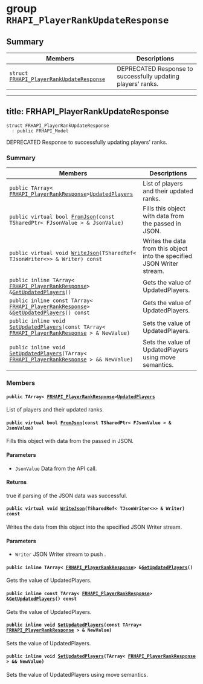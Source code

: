 # group `RHAPI_PlayerRankUpdateResponse` <a id="group__RHAPI__PlayerRankUpdateResponse"></a>

## Summary

 Members                        | Descriptions                                
--------------------------------|---------------------------------------------
`struct `[`FRHAPI_PlayerRankUpdateResponse`](#structFRHAPI__PlayerRankUpdateResponse) | DEPRECATED Response to successfully updating players&#39; ranks.

---
title: FRHAPI_PlayerRankUpdateResponse
---

```
struct FRHAPI_PlayerRankUpdateResponse
  : public FRHAPI_Model
```

DEPRECATED Response to successfully updating players&#39; ranks.

### Summary

 Members                        | Descriptions                                
--------------------------------|---------------------------------------------
`public TArray< `[`FRHAPI_PlayerRankResponse`](RHAPI_PlayerRankResponse.md#structFRHAPI__PlayerRankResponse)` > `[`UpdatedPlayers`](#structFRHAPI__PlayerRankUpdateResponse_1a7f6d7817320d4a24ba83cdbdb5f5acaf) | List of players and their updated ranks.
`public virtual bool `[`FromJson`](#structFRHAPI__PlayerRankUpdateResponse_1a5a4b1116d953b9afbdc16acfbd4a96d1)`(const TSharedPtr< FJsonValue > & JsonValue)` | Fills this object with data from the passed in JSON.
`public virtual void `[`WriteJson`](#structFRHAPI__PlayerRankUpdateResponse_1a8cd71b804c715c0c6ab1339c42416bd9)`(TSharedRef< TJsonWriter<>> & Writer) const` | Writes the data from this object into the specified JSON Writer stream.
`public inline TArray< `[`FRHAPI_PlayerRankResponse`](RHAPI_PlayerRankResponse.md#structFRHAPI__PlayerRankResponse)` > & `[`GetUpdatedPlayers`](#structFRHAPI__PlayerRankUpdateResponse_1ac7213500ce83733148a448a808771080)`()` | Gets the value of UpdatedPlayers.
`public inline const TArray< `[`FRHAPI_PlayerRankResponse`](RHAPI_PlayerRankResponse.md#structFRHAPI__PlayerRankResponse)` > & `[`GetUpdatedPlayers`](#structFRHAPI__PlayerRankUpdateResponse_1a67c1363557897ce067efec035674b8c5)`() const` | Gets the value of UpdatedPlayers.
`public inline void `[`SetUpdatedPlayers`](#structFRHAPI__PlayerRankUpdateResponse_1aaa5e1d700194f6d9ee5274fbeb3c5a6e)`(const TArray< `[`FRHAPI_PlayerRankResponse`](RHAPI_PlayerRankResponse.md#structFRHAPI__PlayerRankResponse)` > & NewValue)` | Sets the value of UpdatedPlayers.
`public inline void `[`SetUpdatedPlayers`](#structFRHAPI__PlayerRankUpdateResponse_1af0311c9de61026cc1885619cddf46298)`(TArray< `[`FRHAPI_PlayerRankResponse`](RHAPI_PlayerRankResponse.md#structFRHAPI__PlayerRankResponse)` > && NewValue)` | Sets the value of UpdatedPlayers using move semantics.

### Members

#### `public TArray< `[`FRHAPI_PlayerRankResponse`](RHAPI_PlayerRankResponse.md#structFRHAPI__PlayerRankResponse)` > `[`UpdatedPlayers`](#structFRHAPI__PlayerRankUpdateResponse_1a7f6d7817320d4a24ba83cdbdb5f5acaf) <a id="structFRHAPI__PlayerRankUpdateResponse_1a7f6d7817320d4a24ba83cdbdb5f5acaf"></a>

List of players and their updated ranks.

#### `public virtual bool `[`FromJson`](#structFRHAPI__PlayerRankUpdateResponse_1a5a4b1116d953b9afbdc16acfbd4a96d1)`(const TSharedPtr< FJsonValue > & JsonValue)` <a id="structFRHAPI__PlayerRankUpdateResponse_1a5a4b1116d953b9afbdc16acfbd4a96d1"></a>

Fills this object with data from the passed in JSON.

#### Parameters
* `JsonValue` Data from the API call.

#### Returns
true if parsing of the JSON data was successful.

#### `public virtual void `[`WriteJson`](#structFRHAPI__PlayerRankUpdateResponse_1a8cd71b804c715c0c6ab1339c42416bd9)`(TSharedRef< TJsonWriter<>> & Writer) const` <a id="structFRHAPI__PlayerRankUpdateResponse_1a8cd71b804c715c0c6ab1339c42416bd9"></a>

Writes the data from this object into the specified JSON Writer stream.

#### Parameters
* `Writer` JSON Writer stream to push .

#### `public inline TArray< `[`FRHAPI_PlayerRankResponse`](RHAPI_PlayerRankResponse.md#structFRHAPI__PlayerRankResponse)` > & `[`GetUpdatedPlayers`](#structFRHAPI__PlayerRankUpdateResponse_1ac7213500ce83733148a448a808771080)`()` <a id="structFRHAPI__PlayerRankUpdateResponse_1ac7213500ce83733148a448a808771080"></a>

Gets the value of UpdatedPlayers.

#### `public inline const TArray< `[`FRHAPI_PlayerRankResponse`](RHAPI_PlayerRankResponse.md#structFRHAPI__PlayerRankResponse)` > & `[`GetUpdatedPlayers`](#structFRHAPI__PlayerRankUpdateResponse_1a67c1363557897ce067efec035674b8c5)`() const` <a id="structFRHAPI__PlayerRankUpdateResponse_1a67c1363557897ce067efec035674b8c5"></a>

Gets the value of UpdatedPlayers.

#### `public inline void `[`SetUpdatedPlayers`](#structFRHAPI__PlayerRankUpdateResponse_1aaa5e1d700194f6d9ee5274fbeb3c5a6e)`(const TArray< `[`FRHAPI_PlayerRankResponse`](RHAPI_PlayerRankResponse.md#structFRHAPI__PlayerRankResponse)` > & NewValue)` <a id="structFRHAPI__PlayerRankUpdateResponse_1aaa5e1d700194f6d9ee5274fbeb3c5a6e"></a>

Sets the value of UpdatedPlayers.

#### `public inline void `[`SetUpdatedPlayers`](#structFRHAPI__PlayerRankUpdateResponse_1af0311c9de61026cc1885619cddf46298)`(TArray< `[`FRHAPI_PlayerRankResponse`](RHAPI_PlayerRankResponse.md#structFRHAPI__PlayerRankResponse)` > && NewValue)` <a id="structFRHAPI__PlayerRankUpdateResponse_1af0311c9de61026cc1885619cddf46298"></a>

Sets the value of UpdatedPlayers using move semantics.

